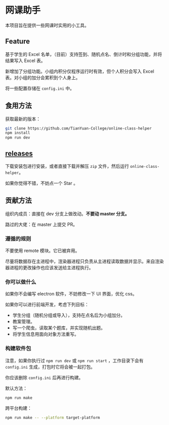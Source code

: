 # 网课助手
本项目旨在提供一些网课时实用的小工具。

## Feature
基于学生的 Excel 名单，（目前）支持签到、随机点名、倒计时和分组功能，并将结果写入 Excel 表。

新增加了分组功能。小组内积分仅程序运行时有效，但个人积分会写入 Excel 表。对小组的加分会累积到个人身上。

将一些配置存储在 `config.ini` 中。

## 食用方法

获取最新的版本：

```sh
git clone https://github.com/TianYuan-College/online-class-helper
npm install
npm run dev
```

## [releases](https://github.com/TianYuan-College/online-class-helper/releases)

下载安装包进行安装，或者直接下载并解压 `zip` 文件，然后运行 `online-class-helper`。

如果你觉得不错，不妨点一个 Star 。

## 贡献方法

组织内成员：直接在 dev 分支上做改动。**不要动 master 分支。**

路过的大佬：在 master 上提交 PR。

### 遵循的规则

不要使用 remote 模块。它已被弃用。

尽量将数据存在主进程中，渲染器进程只负责从主进程读取数据并显示。来自渲染器进程的更改操作也应该发送给主进程执行。

### 你可以做什么

如果你不会编写 electron 软件，不妨修改一下 UI 界面，优化 css。

如果你可以进行前端开发，考虑下列目标：

- 学生分组（随机分组或导入），支持在点名后为小组加分。
- 教案管理。
- 写一个爬虫，读取某个题库，并实现随机出题。
- 将学生信息用面向对象方法重写。

### 构建软件包

注意，如果你执行过 `npm run dev` 或 `npm run start` ，工作目录下会有 `config.ini` 生成，打包时它将会被一起打包。

你应该删除 `config.ini` 后再进行构建。

默认方法：

```sh
npm run make
```

跨平台构建：

```sh
npm run make -- --platform target-platform
```
